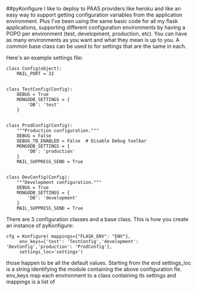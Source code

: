 ##pyKonfigure
I like to deploy to PAAS providers like heroku and like an easy way to support getting configuration variables from the application environment.
Plus I've been using the same basic code for all my flask applications, supporting different configuration environments by having a POPO per environment
(test, development, production, etc).  You can have as many environments as you want and what they mean is up to you.  A common base class can be used to for settings
that are the same in each.

Here's an example settings file:

    class Config(object):
        MAIL_PORT = 32
    
    
    class TestConfig(Config):
        DEBUG = True
        MONGODB_SETTINGS = {
            'DB': 'test'
        }
    
    
    class ProdConfig(Config):
        """Production configuration."""
        DEBUG = False
        DEBUG_TB_ENABLED = False  # Disable Debug toolbar
        MONGODB_SETTINGS = {
            'DB': 'production'
        }
        MAIL_SUPPRESS_SEND = True
    
    
    class DevConfig(Config):
        """Development configuration."""
        DEBUG = True
        MONGODB_SETTINGS = {
            'DB': 'development'
        }
        MAIL_SUPPRESS_SEND = True

There are 3 configuration classes and a base class. This is how you create an instance of pyKonfigure:

    cfg = Konfigure( mappings={"FLASK_ENV": "ENV"},
         env_keys={'test': 'TestConfig','development': 'DevConfig','production': 'ProdConfig'},
         settings_loc='settings')
         
those happen to be all the default values.  Starting from the end settings_loc is a string identifying the module containing the 
above configuration fle.  env_keys map each environment to a class containing its settings and mappings is a list of 
        